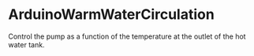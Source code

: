 # ArduinoWarmWaterCirculation
Control the pump as a function of the temperature at the outlet of the hot water tank.
